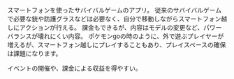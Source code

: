 スマートフォンを使ったサバイバルゲームのアプリ。
従来のサバイバルゲームで必要な銃や防護グラスなどは必要なく、自分で移動しながらスマートフォン越しにアクションが行える。
課金もできるが、内容はモデルの変更など、パワーバランスが壊れにくい内容。
ポケモンgoの時のように、外で遊ぶプレイヤーが増えるが、スマートフォン越しにプレイすることもあり、プレイスペースの確保は課題になります。

イベントの開催や、課金による収益を得やすい。
